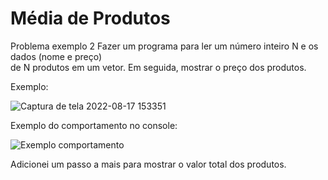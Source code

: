 # Média de Produtos

Problema exemplo 2
Fazer um programa para ler um número inteiro N e os dados (nome e preço) <br>
de N produtos em um vetor. Em seguida, mostrar o preço dos produtos. <br>

Exemplo: <br>

![Captura de tela 2022-08-17 153351](https://user-images.githubusercontent.com/24979432/185216583-d776ecbd-bab7-4cc5-85ff-aef7ba0115dd.png) <br>

Exemplo do comportamento no console: <br>

![Exemplo comportamento](https://user-images.githubusercontent.com/24979432/185216714-0882680c-7785-4c45-9b9b-0dc02d477242.png) <br>

Adicionei um passo a mais para mostrar o valor total dos produtos. <br>






